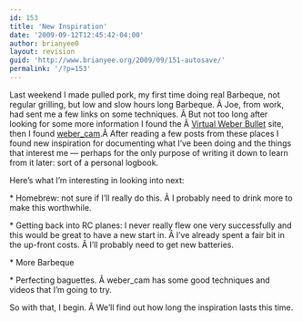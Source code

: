 ```yaml
---
id: 153
title: 'New Inspiration'
date: '2009-09-12T12:45:42-04:00'
author: brianyee0
layout: revision
guid: 'http://www.brianyee.org/2009/09/151-autosave/'
permalink: '/?p=153'
---
```


Last weekend I made pulled pork, my first time doing real Barbeque, not regular grilling, but low and slow hours long Barbeque. Â Joe, from work, had sent me a few links on some techniques. Â But not too long after looking for some more information I found the Â [Virtual Weber Bullet](http://www.virtualweberbullet.com/) site, then I found [weber\_cam](http://webercam.com).Â After reading a few posts from these places I found new inspiration for documenting what I’ve been doing and the things that interest me — perhaps for the only purpose of writing it down to learn from it later: sort of a personal logbook.

Here’s what I’m interesting in looking into next:

\* Homebrew: not sure if I’ll really do this. Â I probably need to drink more to make this worthwhile.

\* Getting back into RC planes: I never really flew one very successfully and this would be great to have a new start in. Â I’ve already spent a fair bit in the up-front costs. Â I’ll probably need to get new batteries.

\* More Barbeque

\* Perfecting baguettes. Â weber\_cam has some good techniques and videos that I’m going to try.

So with that, I begin. Â We’ll find out how long the inspiration lasts this time.
